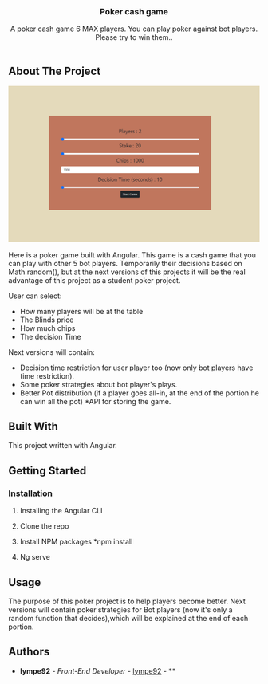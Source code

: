 <br/>
<p align="center">
  <h3 align="center">Poker cash game </h3>

  <p align="center">
    A poker cash game 6 MAX players. You can play poker against bot players. Please try to win them..
    <br/>
    <br/>
  </p>
</p>



## About The Project

![Screen Shot](src/assets/images/home.png)

Here is a poker game built with Angular. This game is a cash game that you can play with other 5 bot players. Τemporarily their decisions based on Math.random(), but at the next versions of this projects it will be the real advantage of this project as a student poker project.

User can select:

* How many players will be at the table
* The Blinds price
* How much chips
* The decision Time


Next versions will contain:

* Decision time restriction for user player too (now only bot players have time restriction).
* Some poker strategies about bot player's plays.
* Better Pot distribution (if a player goes all-in, at the end of the portion he can win all the pot)
*API for storing the game.





## Built With

This project written with Angular.

## Getting Started


### Installation

1. Installing the Angular CLI

2. Clone the repo

3. Install NPM packages *npm install

4. Ng serve


## Usage

The purpose of this poker project is to help players become better. Next versions will contain poker strategies for Bot players (now it's only a random function that decides),which will be explained at the end of each portion.




## Authors

* **lympe92** - *Front-End Developer* - [lympe92](https://github.com/lympe92) - **

